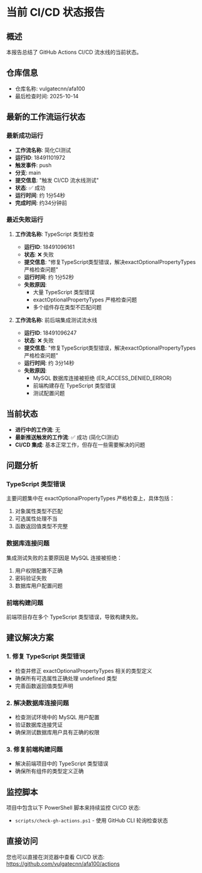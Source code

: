 # 当前 CI/CD 状态报告

## 概述
本报告总结了 GitHub Actions CI/CD 流水线的当前状态。

## 仓库信息
- 仓库名称: vulgatecnn/afa100
- 最后检查时间: 2025-10-14

## 最新的工作流运行状态

### 最新成功运行
- **工作流名称**: 简化CI测试
- **运行ID**: 18491101972
- **触发事件**: push
- **分支**: main
- **提交信息**: "触发 CI/CD 流水线测试"
- **状态**: ✅ 成功
- **运行时间**: 约 1分54秒
- **完成时间**: 约34分钟前

### 最近失败运行
1. **工作流名称**: TypeScript 类型检查
   - **运行ID**: 18491096161
   - **状态**: ❌ 失败
   - **提交信息**: "修复TypeScript类型错误，解决exactOptionalPropertyTypes严格检查问题"
   - **运行时间**: 约 1分52秒
   - **失败原因**: 
     - 大量 TypeScript 类型错误
     - exactOptionalPropertyTypes 严格检查问题
     - 多个组件存在类型不匹配问题

2. **工作流名称**: 前后端集成测试流水线
   - **运行ID**: 18491096247
   - **状态**: ❌ 失败
   - **提交信息**: "修复TypeScript类型错误，解决exactOptionalPropertyTypes严格检查问题"
   - **运行时间**: 约 3分14秒
   - **失败原因**:
     - MySQL 数据库连接被拒绝 (ER_ACCESS_DENIED_ERROR)
     - 前端构建存在 TypeScript 类型错误
     - 测试配置问题

## 当前状态
- **进行中的工作流**: 无
- **最新推送触发的工作流**: ✅ 成功 (简化CI测试)
- **CI/CD 集成**: 基本正常工作，但存在一些需要解决的问题

## 问题分析

### TypeScript 类型错误
主要问题集中在 exactOptionalPropertyTypes 严格检查上，具体包括：
1. 对象属性类型不匹配
2. 可选属性处理不当
3. 函数返回值类型不完整

### 数据库连接问题
集成测试失败的主要原因是 MySQL 连接被拒绝：
1. 用户权限配置不正确
2. 密码验证失败
3. 数据库用户配置问题

### 前端构建问题
前端项目存在多个 TypeScript 类型错误，导致构建失败。

## 建议解决方案

### 1. 修复 TypeScript 类型错误
- 检查并修正 exactOptionalPropertyTypes 相关的类型定义
- 确保所有可选属性正确处理 undefined 类型
- 完善函数返回值类型声明

### 2. 解决数据库连接问题
- 检查测试环境中的 MySQL 用户配置
- 验证数据库连接凭证
- 确保测试数据库用户具有正确的权限

### 3. 修复前端构建问题
- 解决前端项目中的 TypeScript 类型错误
- 确保所有组件的类型定义正确

## 监控脚本
项目中包含以下 PowerShell 脚本来持续监控 CI/CD 状态:
- `scripts/check-gh-actions.ps1` - 使用 GitHub CLI 轮询检查状态

## 直接访问
您也可以直接在浏览器中查看 CI/CD 状态:
https://github.com/vulgatecnn/afa100/actions